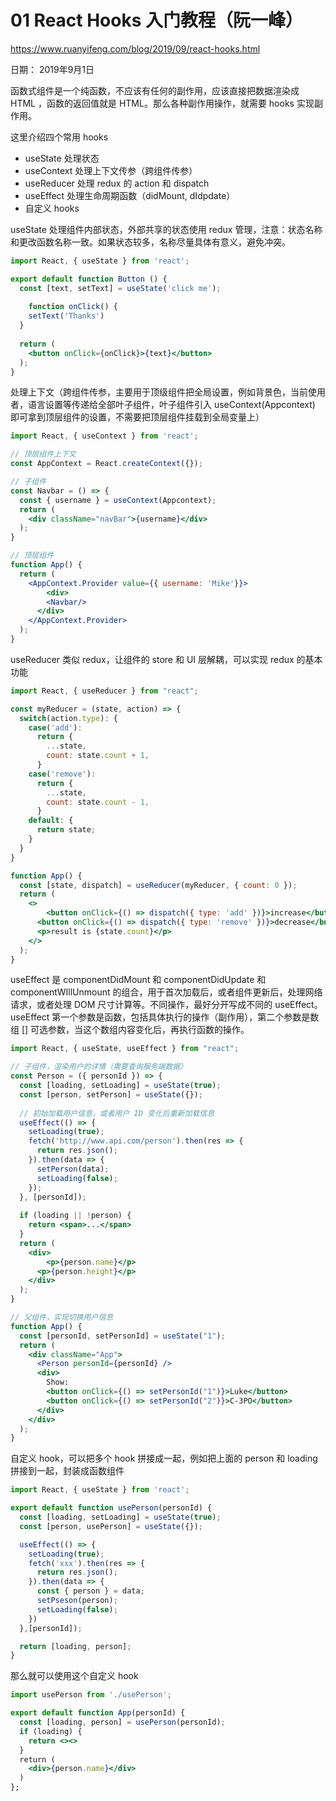 # 01 React Hooks 入门教程（阮一峰）

https://www.ruanyifeng.com/blog/2019/09/react-hooks.html

日期： 2019年9月1日

函数式组件是一个纯函数，不应该有任何的副作用，应该直接把数据渲染成 HTML ，函数的返回值就是 HTML。那么各种副作用操作，就需要 hooks 实现副作用。

这里介绍四个常用 hooks

- useState 处理状态
- useContext 处理上下文传参（跨组件传参）
- useReducer 处理 redux 的 action 和 dispatch
- useEffect 处理生命周期函数（didMount, dIdpdate）
- 自定义 hooks

useState 处理组件内部状态，外部共享的状态使用 redux 管理，注意：状态名称和更改函数名称一致。如果状态较多，名称尽量具体有意义，避免冲突。

~~~jsx
import React, { useState } from 'react';

export default function Button () {
  const [text, setText] = useState('click me');
  
 	function onClick() {
    setText('Thanks')
  } 
  
  return (
    <button onClick={onClick}>{text}</button>
  );
}
~~~

处理上下文（跨组件传参，主要用于顶级组件把全局设置，例如背景色，当前使用者，语言设置等传递给全部叶子组件，叶子组件引入 useContext(Appcontext) 即可拿到顶层组件的设置，不需要把顶层组件挂载到全局变量上）

~~~jsx
import React, { useContext } from 'react';

// 顶层组件上下文
const AppContext = React.createContext({});

// 子组件
const Navbar = () => {
  const { username } = useContext(Appcontext);
  return (
    <div className="navBar">{username}</div>
  );
}

// 顶层组件
function App() {
  return (
  	<AppContext.Provider value={{ username: 'Mike'}}>
    	<div>
      	<Navbar/>
      </div>
    </AppContext.Provider>
  );
}
~~~

useReducer 类似 redux，让组件的 store 和 UI 层解耦，可以实现 redux 的基本功能

~~~jsx
import React, { useReducer } from "react";

const myReducer = (state, action) => {
  switch(action.type): {
    case('add'):
      return {
        ...state,
        count: state.count + 1,
      }
    case('remove'):
      return {
        ...state,
        count: state.count - 1,
      }
    default: {
      return state;
    }
  }
}

function App() {
  const [state, dispatch] = useReducer(myReducer, { count: 0 });
  return (
  	<>
    	<button onClick={() => dispatch({ type: 'add' })}>increase</button>
      <button onClick={() => dispatch({ type: 'remove' })}>decrease</button>
      <p>result is {state.count}</p>
    </>
  );
}
~~~

useEffect 是 componentDidMount 和 componentDidUpdate 和 componentWIllUnmount 的组合，用于首次加载后，或者组件更新后，处理网络请求，或者处理 DOM 尺寸计算等。不同操作，最好分开写成不同的 useEffect。useEffect 第一个参数是函数，包括具体执行的操作（副作用），第二个参数是数组 [] 可选参数，当这个数组内容变化后，再执行函数的操作。

~~~jsx
import React, { useState, useEffect } from "react";

// 子组件，渲染用户的详情（需要查询服务端数据）
const Person = ({ personId }) => {
  const [loading, setLoading] = useState(true);
  const [person, setPerson] = useState({});
  
  // 初始加载用户信息，或者用户 ID 变化后重新加载信息
  useEffect(() => {
    setLoading(true);
    fetch('http://www.api.com/person').then(res => {
      return res.json();
    }).then(data => {
      setPerson(data);
      setLoading(false);
    });
  }, [personId]);
  
  if (loading || !person) {
    return <span>...</span>
  }
  return (
  	<div>
    	<p>{person.name}</p>
      <p>{person.height}</p>
    </div>
  );
}

// 父组件，实现切换用户信息
function App() {
  const [personId, setPersonId] = useState("1");
  return (
    <div className="App">
      <Person personId={personId} />
      <div>
        Show:
        <button onClick={() => setPersonId("1")}>Luke</button>
        <button onClick={() => setPersonId("2")}>C-3PO</button>
      </div>
    </div>
  );
}
~~~

自定义 hook，可以把多个 hook 拼接成一起，例如把上面的 person 和 loading 拼接到一起，封装成函数组件

~~~jsx
import React, { useState } from 'react';

export default function usePerson(personId) {
  const [loading, setLoading] = useState(true);
  const [person, usePerson] = useState({});

  useEffect(() => {
    setLoading(true);
    fetch('xxx').then(res => {
      return res.json();
    }).then(data => {
      const { person } = data;
      setPseson(person);
      setLoading(false);
    })
  },[personId]);

  return [loading, person];
}
~~~

那么就可以使用这个自定义 hook 

~~~jsx
import usePerson from './usePerson';

export default function App(personId) {
  const [loading, person] = usePerson(personId);
  if (loading) {
    return <><>
  }
  return (
    <div>{person.name}</div>
  )
};

~~~


